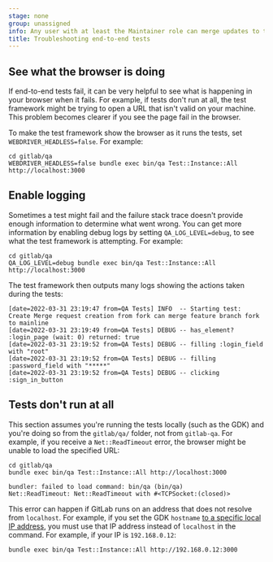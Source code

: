 ```yaml
---
stage: none
group: unassigned
info: Any user with at least the Maintainer role can merge updates to this content. For details, see https://docs.gitlab.com/ee/development/development_processes.html#development-guidelines-review.
title: Troubleshooting end-to-end tests
---
```


## See what the browser is doing

If end-to-end tests fail, it can be very helpful to see what is happening in your
browser when it fails. For example, if tests don't run at all, the test framework
might be trying to open a URL that isn't valid on your machine. This problem becomes
clearer if you see the page fail in the browser.

To make the test framework show the browser as it runs the tests,
set `WEBDRIVER_HEADLESS=false`. For example:

```shell
cd gitlab/qa
WEBDRIVER_HEADLESS=false bundle exec bin/qa Test::Instance::All http://localhost:3000
```

## Enable logging

Sometimes a test might fail and the failure stack trace doesn't provide enough
information to determine what went wrong. You can get more information by enabling
debug logs by setting `QA_LOG_LEVEL=debug`, to see what the test framework is attempting.
For example:

```shell
cd gitlab/qa
QA_LOG_LEVEL=debug bundle exec bin/qa Test::Instance::All http://localhost:3000
```

The test framework then outputs many logs showing the actions taken during
the tests:

```plaintext
[date=2022-03-31 23:19:47 from=QA Tests] INFO  -- Starting test: Create Merge request creation from fork can merge feature branch fork to mainline
[date=2022-03-31 23:19:49 from=QA Tests] DEBUG -- has_element? :login_page (wait: 0) returned: true
[date=2022-03-31 23:19:52 from=QA Tests] DEBUG -- filling :login_field with "root"
[date=2022-03-31 23:19:52 from=QA Tests] DEBUG -- filling :password_field with "*****"
[date=2022-03-31 23:19:52 from=QA Tests] DEBUG -- clicking :sign_in_button
```

## Tests don't run at all

This section assumes you're running the tests locally (such as the GDK) and you're doing
so from the `gitlab/qa/` folder, not from `gitlab-qa`. For example, if you receive a
`Net::ReadTimeout` error, the browser might be unable to load the specified URL:

```shell
cd gitlab/qa
bundle exec bin/qa Test::Instance::All http://localhost:3000

bundler: failed to load command: bin/qa (bin/qa)
Net::ReadTimeout: Net::ReadTimeout with #<TCPSocket:(closed)>
```

This error can happen if GitLab runs on an address that does not resolve from
`localhost`. For example, if you set the GDK `hostname`
[to a specific local IP address](https://gitlab.com/gitlab-org/gitlab-qa/-/blob/master/docs/run_qa_against_gdk.md#run-qa-tests-against-your-gdk-setup),
you must use that IP address instead of `localhost` in the command.
For example, if your IP is `192.168.0.12`:

```shell
bundle exec bin/qa Test::Instance::All http://192.168.0.12:3000
```
